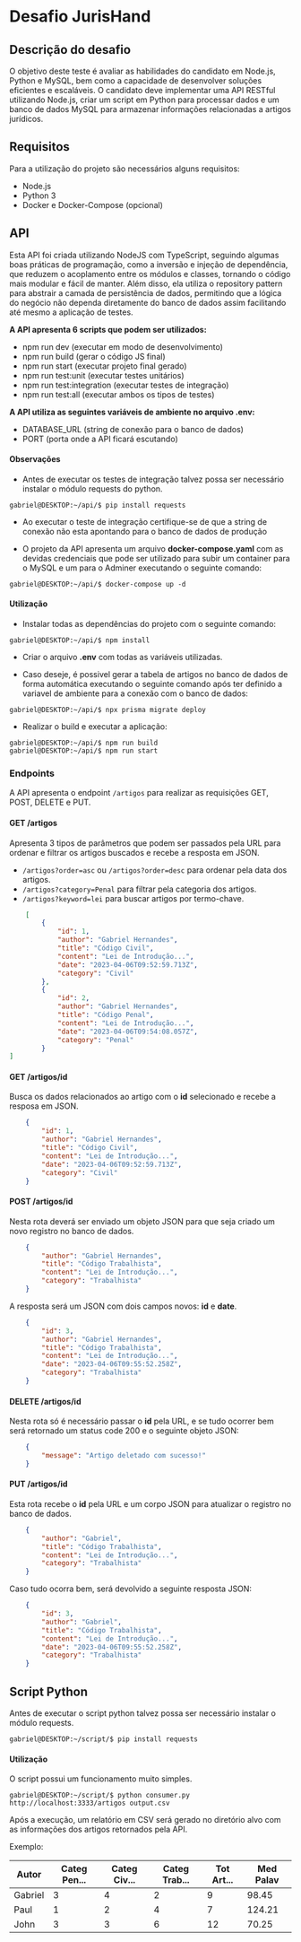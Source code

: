 # Desafio JurisHand

## Descrição do desafio

O objetivo deste teste é avaliar as habilidades do candidato em Node.js, Python e MySQL, bem como a capacidade de desenvolver soluções eficientes e escaláveis. O candidato deve implementar uma API RESTful utilizando Node.js, criar um script em Python para processar dados e um banco de dados MySQL para armazenar informações relacionadas a artigos jurídicos. 

## Requisitos

Para a utilização do projeto são necessários alguns requisitos:

* Node.js
* Python 3
* Docker e Docker-Compose (opcional)

## API

Esta API foi criada utilizando NodeJS com TypeScript, seguindo algumas boas práticas de programação, como a inversão e injeção de dependência, que reduzem o acoplamento entre os módulos e classes, tornando o código mais modular e fácil de manter. Além disso, ela utiliza o repository pattern para abstrair a camada de persistência de dados, permitindo que a lógica do negócio não dependa diretamente do banco de dados assim facilitando até mesmo a aplicação de testes.

**A API apresenta 6 scripts que podem ser utilizados:**

* npm run dev (executar em modo de desenvolvimento)
* npm run build (gerar o código JS final)
* npm run start (executar projeto final gerado)
* npm run test:unit (executar testes unitários)
* npm run test:integration (executar testes de integração)
* npm run test:all (executar ambos os tipos de testes)

**A API utiliza as seguintes variáveis de ambiente no arquivo .env:**

* DATABASE_URL (string de conexão para o banco de dados)
* PORT (porta onde a API ficará escutando)

#### Observações

* Antes de executar os testes de integração talvez possa ser necessário instalar o módulo requests do python.
```console
gabriel@DESKTOP:~/api/$ pip install requests
```

* Ao executar o teste de integração certifique-se de que a string de conexão não esta apontando para o banco de dados de produção

* O projeto da API apresenta um arquivo **docker-compose.yaml** com as devidas credenciais que pode ser utilizado para subir um container para o MySQL e um para o Adminer executando o seguinte comando:
```console
gabriel@DESKTOP:~/api/$ docker-compose up -d
```

#### Utilização

* Instalar todas as dependências do projeto com o seguinte comando:
```console
gabriel@DESKTOP:~/api/$ npm install
```

* Criar o arquivo **.env** com todas as variáveis utilizadas.

* Caso deseje, é possivel gerar a tabela de artigos no banco de dados de forma automática executando o seguinte comando após ter definido a variavel de ambiente para a conexão com o banco de dados:
```console
gabriel@DESKTOP:~/api/$ npx prisma migrate deploy
```

* Realizar o build e executar a aplicação:
```console
gabriel@DESKTOP:~/api/$ npm run build
gabriel@DESKTOP:~/api/$ npm run start
```

### Endpoints

A API apresenta o endpoint `/artigos` para realizar as requisições GET, POST, DELETE e PUT.

#### GET /artigos
Apresenta 3 tipos de parâmetros que podem ser passados pela URL para ordenar e filtrar os artigos buscados e recebe a resposta em JSON.

- `/artigos?order=asc` ou `/artigos?order=desc` para ordenar pela data dos artigos.
- `/artigos?category=Penal` para filtrar pela categoria dos artigos.
- `/artigos?keyword=lei` para buscar artigos por termo-chave.

```json
    [
        {
            "id": 1,
            "author": "Gabriel Hernandes",
            "title": "Código Civil",
            "content": "Lei de Introdução...",
            "date": "2023-04-06T09:52:59.713Z",
            "category": "Civil"
        },
        {
            "id": 2,
            "author": "Gabriel Hernandes",
            "title": "Código Penal",
            "content": "Lei de Introdução...",
            "date": "2023-04-06T09:54:08.057Z",
            "category": "Penal"
        }
]
```

#### GET /artigos/id
Busca os dados relacionados ao artigo com o **id** selecionado e recebe a resposa em JSON.

```json
    {
		"id": 1,
		"author": "Gabriel Hernandes",
		"title": "Código Civil",
		"content": "Lei de Introdução...",
		"date": "2023-04-06T09:52:59.713Z",
		"category": "Civil"
	}
```

#### POST /artigos/id
Nesta rota deverá ser enviado um objeto JSON para que seja criado um novo registro no banco de dados.
```json
    {
        "author": "Gabriel Hernandes",
        "title": "Código Trabalhista",
        "content": "Lei de Introdução...",
        "category": "Trabalhista"
    }
```
A resposta será um JSON com dois campos novos: **id** e **date**.
```json
    {
        "id": 3,
        "author": "Gabriel Hernandes",
        "title": "Código Trabalhista",
        "content": "Lei de Introdução...",
        "date": "2023-04-06T09:55:52.258Z",
        "category": "Trabalhista"
    }
```

#### DELETE /artigos/id
Nesta rota só é necessário passar o **id** pela URL, e se tudo ocorrer bem será retornado um status code 200 e o seguinte objeto JSON:
```json
    {
	    "message": "Artigo deletado com sucesso!"
    }
```
#### PUT /artigos/id
Esta rota recebe o **id** pela URL e um corpo JSON para atualizar o registro no banco de dados.
```json
    {
        "author": "Gabriel",
        "title": "Código Trabalhista",
        "content": "Lei de Introdução...",
        "category": "Trabalhista"
    }
```

Caso tudo ocorra bem, será devolvido a seguinte resposta JSON:
```json
    {
        "id": 3,
        "author": "Gabriel",
        "title": "Código Trabalhista",
        "content": "Lei de Introdução...",
        "date": "2023-04-06T09:55:52.258Z",
        "category": "Trabalhista"
    }
```

## Script Python

Antes de executar o script python talvez possa ser necessário instalar o módulo requests.
```console
gabriel@DESKTOP:~/script/$ pip install requests
```

#### Utilização

O script possui um funcionamento muito simples.
```console
gabriel@DESKTOP:~/script/$ python consumer.py http://localhost:3333/artigos output.csv
```

Após a execução, um relatório em CSV será gerado no diretório alvo com as informações dos artigos retornados pela API.

Exemplo:

| Autor      | Categ Pen... | Categ Civ... | Categ Trab... | Tot Art... | Med Palav |
| -----------| ----------   |    ------    | ---------     | -----      | -------   |
| Gabriel    |  3           |    4         |    2          | 9          |  98.45    |
| Paul       |  1           |    2         |    4          | 7          |  124.21   |
| John       |  3           |    3         |    6          | 12         |  70.25    |